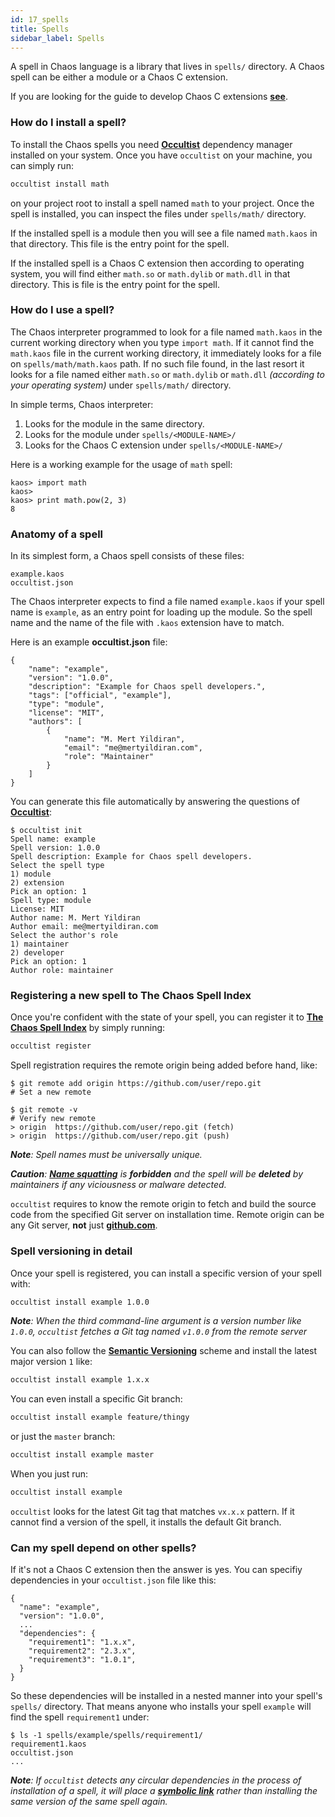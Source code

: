 ```yaml
---
id: 17_spells
title: Spells
sidebar_label: Spells
---
```


A spell in Chaos language is a library that lives in `spells/` directory. A Chaos spell can be either a module or a Chaos C extension.

If you are looking for the guide to develop Chaos C extensions [**see**](16_chaos_c_extensions_development.md).

### How do I install a spell?

To install the Chaos spells you need [**Occultist**](https://occultist.io/) dependency manager installed on your system.
Once you have `occultist` on your machine, you can simply run:

```bash
occultist install math
```

on your project root to install a spell named `math` to your project. Once the spell is installed, you can inspect
the files under `spells/math/` directory.

If the installed spell is a module then you will see a file named `math.kaos` in that directory. This file is the entry point for the spell.

If the installed spell is a Chaos C extension then according to operating system, you will find either `math.so` or `math.dylib` or `math.dll`
in that directory. This is file is the entry point for the spell.

### How do I use a spell?

The Chaos interpreter programmed to look for a file named `math.kaos` in the current working directory when you type `import math`.
If it cannot find the `math.kaos` file in the current working directory, it immediately looks for a file on `spells/math/math.kaos` path.
If no such file found, in the last resort it looks for a file named either `math.so` or `math.dylib` or `math.dll` *(according to your operating system)*
under `spells/math/` directory.

In simple terms, Chaos interpreter:

 1. Looks for the module in the same directory.
 2. Looks for the module under `spells/<MODULE-NAME>/`
 3. Looks for the Chaos C extension under `spells/<MODULE-NAME>/`

Here is a working example for the usage of `math` spell:

```text
kaos> import math
kaos>
kaos> print math.pow(2, 3)
8
```

### Anatomy of a spell

In its simplest form, a Chaos spell consists of these files:

```text
example.kaos
occultist.json
```

The Chaos interpreter expects to find a file named `example.kaos` if your spell name is `example`, as
an entry point for loading up the module. So the spell name and the name of the file with `.kaos` extension have to match.

Here is an example **occultist.json** file:

```text
{
    "name": "example",
    "version": "1.0.0",
    "description": "Example for Chaos spell developers.",
    "tags": ["official", "example"],
    "type": "module",
    "license": "MIT",
    "authors": [
        {
            "name": "M. Mert Yildiran",
            "email": "me@mertyildiran.com",
            "role": "Maintainer"
        }
    ]
}
```

You can generate this file automatically by answering the questions of [**Occultist**](https://occultist.io/):

```text
$ occultist init
Spell name: example
Spell version: 1.0.0
Spell description: Example for Chaos spell developers.
Select the spell type
1) module
2) extension
Pick an option: 1
Spell type: module
License: MIT
Author name: M. Mert Yildiran
Author email: me@mertyildiran.com
Select the author's role
1) maintainer
2) developer
Pick an option: 1
Author role: maintainer
```

### Registering a new spell to The Chaos Spell Index

Once you're confident with the state of your spell, you can register it to [**The Chaos Spell Index**](https://occultist.io/spells)
by simply running:

```bash
occultist register
```

Spell registration requires the remote origin being added before hand, like:

```text
$ git remote add origin https://github.com/user/repo.git
# Set a new remote

$ git remote -v
# Verify new remote
> origin  https://github.com/user/repo.git (fetch)
> origin  https://github.com/user/repo.git (push)
```

***Note**: Spell names must be universally unique.*

***Caution**: [**Name squatting**](https://en.wikipedia.org/wiki/Cybersquatting) is **forbidden** and the spell will be **deleted** by maintainers if any viciousness or malware detected.*

`occultist` requires to know the remote origin to fetch and build the source code from the specified Git server on installation time.
Remote origin can be any Git server, **not** just [**github.com**](https://github.com).

### Spell versioning in detail

Once your spell is registered, you can install a specific version of your spell with:

```bash
occultist install example 1.0.0
```

***Note**: When the third command-line argument is a version number like `1.0.0`, `occultist` fetches a Git tag named `v1.0.0` from the remote server*

You can also follow the [**Semantic Versioning**](https://semver.org/) scheme and install the latest major version `1` like:

```bash
occultist install example 1.x.x
```

You can even install a specific Git branch:

```bash
occultist install example feature/thingy
```

or just the `master` branch:

```bash
occultist install example master
```

When you just run:

```bash
occultist install example
```

`occultist` looks for the latest Git tag that matches `vx.x.x` pattern. If it cannot find a version of the spell, it installs the default Git branch.

### Can my spell depend on other spells?

If it's not a Chaos C extension then the answer is yes. You can specifiy dependencies in your `occultist.json` file like this:

```text
{
  "name": "example",
  "version": "1.0.0",
  ...
  "dependencies": {
    "requirement1": "1.x.x",
    "requirement2": "2.3.x",
    "requirement3": "1.0.1",
  }
}
```

So these dependencies will be installed in a nested manner into your spell's `spells/` directory.
That means anyone who installs your spell `example` will find the spell `requirement1` under:

```text
$ ls -1 spells/example/spells/requirement1/
requirement1.kaos
occultist.json
...
```

***Note**: If `occultist` detects any circular dependencies in the process of installation of a spell, it will place
a [**symbolic link**](https://en.wikipedia.org/wiki/Symbolic_link) rather than installing
the same version of the same spell again.*

